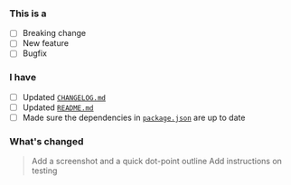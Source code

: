 ### This is a

- [ ] Breaking change
- [ ] New feature
- [ ] Bugfix

### I have

- [ ] Updated [`CHANGELOG.md`](CHANGELOG.md)
- [ ] Updated [`README.md`](README.md)
- [ ] Made sure the dependencies in [`package.json`](package.json) are up to date

### What's changed

> Add a screenshot and a quick dot-point outline
> Add instructions on testing
